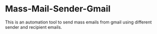 # Mass-Mail-Sender-Gmail
This is an automation tool to send mass emails from gmail using different sender and recipient emails.
